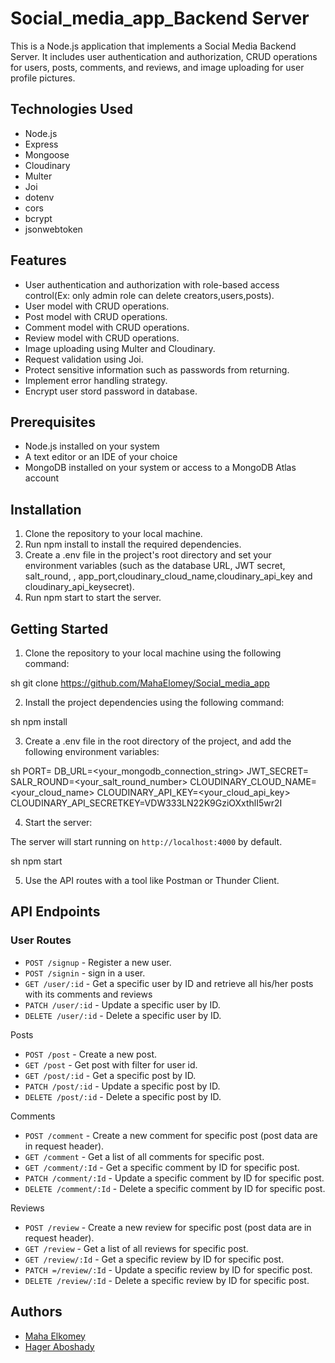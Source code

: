 
# Social_media_app_Backend Server
This is a Node.js application that implements a Social Media Backend Server. It includes user authentication and authorization, CRUD operations for users, posts, comments, and reviews, and image uploading for user profile pictures.

## Technologies Used

- Node.js
- Express
- Mongoose
- Cloudinary
- Multer
- Joi
- dotenv
- cors
- bcrypt
- jsonwebtoken

## Features

- User authentication and authorization with role-based access control(Ex: only admin role can delete creators,users,posts).
- User model with CRUD operations.
- Post model with CRUD operations.
- Comment model with CRUD operations.
- Review model with CRUD operations.
- Image uploading using Multer and Cloudinary.
- Request validation using Joi.
- Protect sensitive information such as passwords from returning.
- Implement error handling strategy.
- Encrypt user stord password in database.


## Prerequisites

- Node.js installed on your system
- A text editor or an IDE of your choice
- MongoDB installed on your system or access to a MongoDB Atlas account

## Installation

1. Clone the repository to your local machine.
2. Run npm install to install the required dependencies.
3. Create a .env file in the project's root directory and set your environment variables (such as the database URL, JWT secret, salt_round, , app_port,cloudinary_cloud_name,cloudinary_api_key and cloudinary_api_keysecret).
4. Run npm start to start the server.

## Getting Started

1. Clone the repository to your local machine using the following command:

 sh
git clone https://github.com/MahaElomey/Social_media_app


2. Install the project dependencies using the following command:

 sh
npm install


3. Create a .env file in the root directory of the project, and add the following environment variables:

 sh
PORT=<choose port to run your app on it>
DB_URL=<your_mongodb_connection_string>
JWT_SECRET=<your-jwt-secret>
SALR_ROUND=<your_salt_round_number>
CLOUDINARY_CLOUD_NAME=<your_cloud_name>
CLOUDINARY_API_KEY=<your_cloud_api_key>
CLOUDINARY_API_SECRETKEY=VDW333LN22K9GziOXxthlI5wr2I




4. Start the server:

The server will start running on `http://localhost:4000` by default.

 sh
npm start


5. Use the API routes with a tool like Postman or Thunder Client.

## API Endpoints
### User Routes

- `POST /signup` - Register a new user.
- `POST /signin` - sign in a user.
- `GET /user/:id` - Get a specific user by ID and retrieve all his/her posts with its comments and reviews
- `PATCH /user/:id` - Update a specific user by ID.
- `DELETE /user/:id` - Delete a specific user by ID.

Posts

- `POST /post` - Create a new post.
- `GET /post` - Get post with filter for user id.
- `GET /post/:id` - Get a specific post by ID.
- `PATCH /post/:id` - Update a specific post by ID.
- `DELETE /post/:id` - Delete a specific post by ID.

Comments

- `POST /comment` - Create a new comment for specific post (post data are in request header).
- `GET /comment` - Get a list of all comments for specific post.
- `GET /comment/:Id` - Get a specific comment by ID for specific post.
- `PATCH /comment/:Id` - Update a specific comment by ID for specific post.
- `DELETE /comment/:Id` - Delete a specific comment by ID for specific post.

Reviews

- `POST /review` - Create a new review for specific post (post data are in request header).
- `GET /review` - Get a list of all reviews for specific post.
- `GET /review/:Id` - Get a specific review by ID for specific post.
- `PATCH =/review/:Id` - Update a specific review by ID for specific post.
- `DELETE /review/:Id` - Delete a specific review by ID for specific post.

## Authors
- [Maha Elkomey](https://www.linkedin.com/in/maha-elkomey/)
- [Hager Aboshady](https://www.linkedin.com/in/hager-aboshady/)
